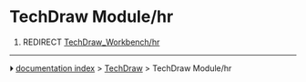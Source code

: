 # TechDraw Module/hr
1.  REDIRECT [TechDraw_Workbench/hr](TechDraw_Workbench/hr.md)



---
⏵ [documentation index](../README.md) > [TechDraw](TechDraw_Workbench.md) > TechDraw Module/hr
